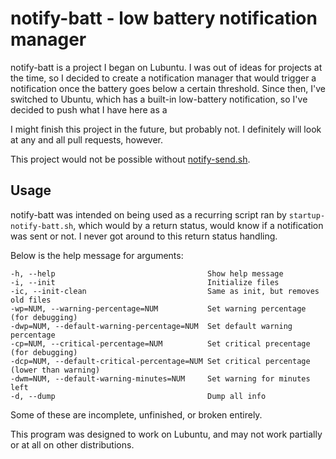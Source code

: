 # notify-batt - low battery notification manager

notify-batt is a project I began on Lubuntu. I was out of ideas for projects
at the time, so I decided to create a notification manager that would trigger a
notification once the battery goes below a certain threshold.
Since then, I've switched to Ubuntu, which has a built-in low-battery
notification, so I've decided to push what I have here as a

I might finish this project in the future, but probably not.
I definitely will look at any and all pull requests, however.

This project would not be possible without [notify-send.sh].

[notify-send.sh]: https://github.com/vlevit/notify-send.sh/

## Usage

notify-batt was intended on being used as a recurring script ran by
`startup-notify-batt.sh`, which would by a return status, would know if a
notification was sent or not. I never got around to this return status handling.

Below is the help message for arguments:

    -h, --help                                  Show help message
    -i, --init                                  Initialize files
    -ic, --init-clean                           Same as init, but removes old files
    -wp=NUM, --warning-percentage=NUM           Set warning percentage (for debugging)
    -dwp=NUM, --default-warning-percentage=NUM  Set default warning percentage
    -cp=NUM, --critical-percentage=NUM          Set critical precentage (for debugging)
    -dcp=NUM, --default-critical-percentage=NUM Set critical percentage (lower than warning)
    -dwm=NUM, --default-warning-minutes=NUM     Set warning for minutes left
    -d, --dump                                  Dump all info

Some of these are incomplete, unfinished, or broken entirely.

This program was designed to work on Lubuntu, and may not work partially or at
all on other distributions.
